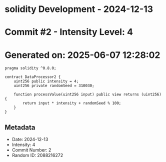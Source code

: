 ﻿# solidity Development - 2024-12-13
# Commit #2 - Intensity Level: 4
# Generated on: 2025-06-07 12:28:02
```solidity
pragma solidity ^0.8.0;

contract DataProcessor2 {
    uint256 public intensity = 4;
    uint256 private randomSeed = 310030;

    function processValue(uint256 input) public view returns (uint256) {
        return input * intensity + randomSeed % 100;
    }
}
```
## Metadata
- Date: 2024-12-13
- Intensity: 4
- Commit Number: 2
- Random ID: 2088216272
